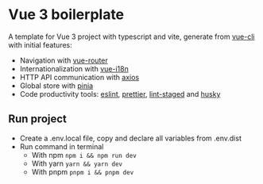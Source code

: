 # Vue 3 boilerplate

A template for Vue 3 project with typescript and vite, generate from [vue-cli](https://vuejs.org/guide/scaling-up/tooling.html) with initial features:

- Navigation with [vue-router](https://router.vuejs.org/)
- Internationalization with [vue-i18n](https://vue-i18n.intlify.dev/)
- HTTP API communication with [axios](https://axios-http.com/vi/docs/intro)
- Global store with [pinia](https://pinia.vuejs.org/)
- Code productivity tools: [eslint](https://eslint.org), [prettier](https://prettier.io), [lint-staged](https://www.npmjs.com/package/lint-staged) and [husky](https://www.npmjs.com/package/husky)

## Run project

- Create a .env.local file, copy and declare all variables from .env.dist
- Run command in terminal
  - With npm `npm i && npm run dev`
  - With yarn `yarn && yarn dev`
  - With pnpm `pnpm i && pnpm dev`
